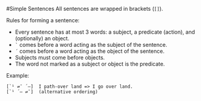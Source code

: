 #Simple Sentences
All sentences are wrapped in brackets (`[]`).

Rules for forming a sentence:

- Every sentence has at most 3 words: a subject, a predicate (action), and (optionally) an object.
- <code>`</code> comes before a word acting as the subject of the sentence.
- `´` comes before a word acting as the object of the sentence.
- Subjects must come before objects.
- The word not marked as a subject or object is the predicate.

Example:

```
[`¹ ⇌¯ ´―]  I path-over land => I go over land.
[`¹ ´― ⇌¯]  (alternative ordering)
```
